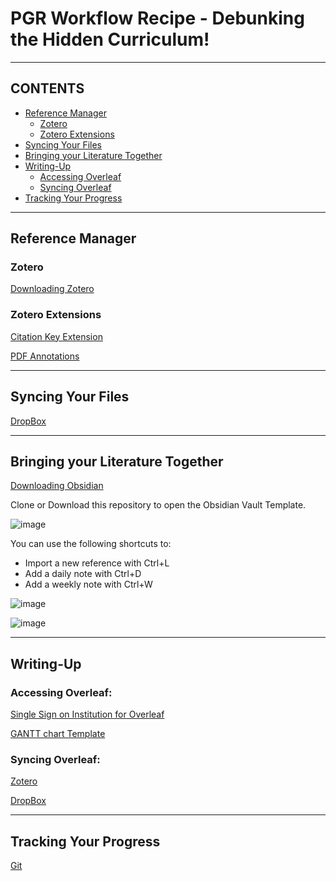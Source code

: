 # PGR Workflow Recipe - Debunking the Hidden Curriculum!

- - -

## CONTENTS

* [Reference Manager](#reference-manager)
  * [Zotero](#zotero)
  * [Zotero Extensions](#zotero-extensions)
* [Syncing Your Files](#syncing-your-files)
* [Bringing your Literature Together](#bringing-your-literature-together)
* [Writing-Up](#writing-up)
  * [Accessing Overleaf](#accessing-overleaf)
  * [Syncing Overleaf](#syncing-overleaf)
* [Tracking Your Progress](#tracking-your-progress)

- - -
## Reference Manager

### Zotero
[Downloading Zotero](https://www.zotero.org/download/)

### Zotero Extensions

[Citation Key Extension](https://retorque.re/zotero-better-bibtex/)

[PDF Annotations](https://zotfile.com/)

- - -
## Syncing Your Files 

[DropBox](https://www.dropbox.com/install)

- - -

## Bringing your Literature Together

[Downloading Obsidian](https://obsidian.md/download)

Clone or Download this repository to open the Obsidian Vault Template. 

![image](https://github.com/omiridoue/obsidian-zotero-PhD-workflow/assets/126977992/9f00b421-a4c6-4430-9e13-bb9e03ec2513)

You can use the following shortcuts to:

- Import a new reference with Ctrl+L
- Add a daily note with Ctrl+D
- Add a weekly note with Ctrl+W

![image](https://github.com/omiridoue/obsidian-zotero-PhD-workflow/assets/126977992/77b33677-e983-4b78-9386-8efdef811cec)

![image](https://github.com/omiridoue/obsidian-zotero-PhD-workflow/assets/126977992/0e26ccf2-c3dc-4d24-ac99-8e96dbbd813e)

- - -
## Writing-Up

### Accessing Overleaf:
[Single Sign on Institution for Overleaf](https://www.overleaf.com/learn/how-to/Institutional_single_sign-on)

[GANTT chart Template](https://www.overleaf.com/7916624512qwtjsvhdtztw#7a7ea3)

### Syncing Overleaf:
[Zotero](https://www.overleaf.com/learn/how-to/How_to_link_your_Overleaf_account_to_Mendeley_and_Zotero)

[DropBox](https://www.overleaf.com/learn/how-to/Dropbox_Synchronization)

- - -
## Tracking Your Progress

[Git](https://www.overleaf.com/learn/how-to/Git_integration)
